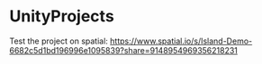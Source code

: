 # UnityProjects
 Test the project on spatial:
 https://www.spatial.io/s/Island-Demo-6682c5d1bd196996e1095839?share=9148954969356218231

